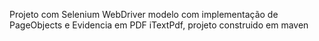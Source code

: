 Projeto com Selenium WebDriver modelo com implementação de PageObjects e Evidencia em PDF iTextPdf, projeto construido em maven 
